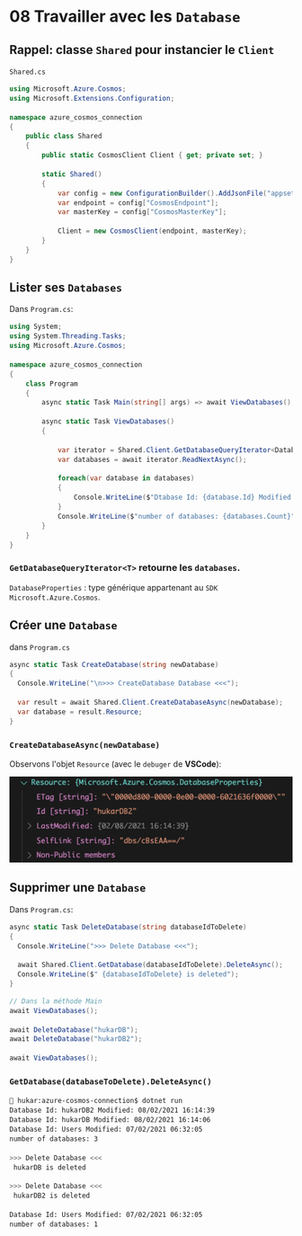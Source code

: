 

# 08 Travailler avec les `Database`

## Rappel: classe `Shared` pour instancier le `Client`

`Shared.cs`

```cs
using Microsoft.Azure.Cosmos;
using Microsoft.Extensions.Configuration;

namespace azure_cosmos_connection
{
    public class Shared
    {
        public static CosmosClient Client { get; private set; }

        static Shared()
        {
            var config = new ConfigurationBuilder().AddJsonFile("appsettings.json").Build();
            var endpoint = config["CosmosEndpoint"];
            var masterKey = config["CosmosMasterKey"];

            Client = new CosmosClient(endpoint, masterKey);
        }
    }
}
```



## Lister ses `Databases`

Dans `Program.cs`:

```csharp
using System;
using System.Threading.Tasks;
using Microsoft.Azure.Cosmos;

namespace azure_cosmos_connection
{
    class Program
    {
        async static Task Main(string[] args) => await ViewDatabases();

        async static Task ViewDatabases()
        {
            
            var iterator = Shared.Client.GetDatabaseQueryIterator<DatabaseProperties>();
            var databases = await iterator.ReadNextAsync();

            foreach(var database in databases)
            {
                Console.WriteLine($"Dtabase Id: {database.Id} Modified: {database.LastModified}");
            }
            Console.WriteLine($"number of databases: {databases.Count}");
        }
    }
}
```

### `GetDatabaseQueryIterator<T>` retourne les `databases`.

`DatabaseProperties` : type générique appartenant au `SDK Microsoft.Azure.Cosmos`.



## Créer une `Database`

dans `Program.cs`

```csharp
async static Task CreateDatabase(string newDatabase)
{
  Console.WriteLine("\n>>> CreateDatabase Database <<<");

  var result = await Shared.Client.CreateDatabaseAsync(newDatabase);
  var database = result.Resource;
}
```

### `CreateDatabaseAsync(newDatabase)`

Observons l'objet `Resource` (avec le `debuger` de **VSCode**):

<img src="assets/database-resource-object.png" alt="database-resource-object" style="zoom:50%;" />



## Supprimer une `Database`

Dans `Program.cs`:

```csharp
async static Task DeleteDatabase(string databaseIdToDelete)
{
  Console.WriteLine(">>> Delete Database <<<");

  await Shared.Client.GetDatabase(databaseIdToDelete).DeleteAsync();
  Console.WriteLine($" {databaseIdToDelete} is deleted");
}
```

```cs
// Dans la méthode Main
await ViewDatabases();

await DeleteDatabase("hukarDB");
await DeleteDatabase("hukarDB2");

await ViewDatabases();
```

### `GetDatabase(databaseToDelete).DeleteAsync()`

```bash
🧨 hukar:azure-cosmos-connection$ dotnet run
Database Id: hukarDB2 Modified: 08/02/2021 16:14:39
Database Id: hukarDB Modified: 08/02/2021 16:14:06
Database Id: Users Modified: 07/02/2021 06:32:05
number of databases: 3

>>> Delete Database <<<
 hukarDB is deleted
 
>>> Delete Database <<<
 hukarDB2 is deleted
 
Database Id: Users Modified: 07/02/2021 06:32:05
number of databases: 1
```

